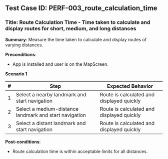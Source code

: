 ## Test Case ID: PERF-003_route_calculation_time
### Title: Route Calculation Time - Time taken to calculate and display routes for short, medium, and long distances

**Summary**: Measure the time taken to calculate and display routes of varying distances.

**Preconditions**: 
- App is installed and user is on the MapScreen.

**Scenario 1**

| # | Step                                      | Expected Behavior                                       |
|---|-------------------------------------------|--------------------------------------------------------|
| 1 | Select a nearby landmark and start navigation | Route is calculated and displayed quickly             |
| 2 | Select a medium-distance landmark and start navigation | Route is calculated and displayed quickly         |
| 3 | Select a distant landmark and start navigation | Route is calculated and displayed quickly           |

**Post-conditions**:
- Route calculation time is within acceptable limits for all distances.
